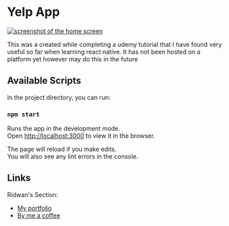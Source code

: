 
# Yelp App
[![screenshot of the home screen](assets/workingIOSbuild.png)](#)

This was a created while completing a udemy tutorial that I have found very useful so far when learning react native. 
It has not been hosted on a platform yet however may do this in the future

## Available Scripts
In the project directory, you can run:

### `npm start`

Runs the app in the development mode.<br />
Open [http://localhost:3000](http://localhost:3000) to view it in the browser.

The page will reload if you make edits.<br />
You will also see any lint errors in the console.


## Links
Ridwan's Section:
- [My portfolio](https://ridwan.co.uk/)
- [By me a coffee](https://ko-fi.com/R1D1M1LL)
